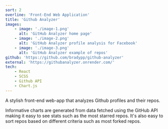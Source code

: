 ```yaml
---
sort: 2
overline: 'Front-End Web Application'
title: 'Github Analyzer'
images:
    - image: './image-1.png'
      alt: 'GitHub Analyzer home page'
    - image: './image-2.png'
      alt: 'GitHub Analyzer profile analysis for Facebook'
    - image: './image-3.png'
      alt: 'GitHub Analyzer example of repos'
github: 'https://github.com/bradypp/github-analyzer'
external: 'https://githubanalyzer.onrender.com/'
tech:
    - React
    - SCSS
    - Github API
    - Chart.js
---
```


A stylish front-end web-app that analyzes Github profiles and their repos.

Informative charts are generated from data fetched using the GitHub API making it easy to see stats such as the most starred repos. It's also easy to sort repos based on different criteria such as most forked repos.
